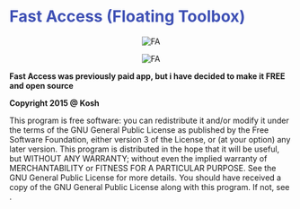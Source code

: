 <h1 style="color:#3F51B5;">Fast Access (Floating Toolbox)</h1>
<p align="center">
  <img src="https://github.com/k0shk0sh/Fast-Access-Floating-Toolbox-/blob/master/app/src/main/res/mipmap-xxxhdpi/ic_launcher.png" alt="FA" />
</p>
<p align="center">
  <img src="https://github.com/k0shk0sh/Fast-Access-Floating-Toolbox-/blob/master/art/1024x500.png" alt="FA" />
</p>

<p><b>Fast Access was previously paid app, but i have decided to make it FREE and open source</b></p>

<b>Copyright 2015 @ Kosh</b>
<p>This program is free software: you can redistribute it and/or modify
it under the terms of the GNU General Public License as published by
the Free Software Foundation, either version 3 of the License, or
(at your option) any later version.
This program is distributed in the hope that it will be useful,
but WITHOUT ANY WARRANTY; without even the implied warranty of
MERCHANTABILITY or FITNESS FOR A PARTICULAR PURPOSE.  See the
GNU General Public License for more details.
You should have received a copy of the GNU General Public License
along with this program.  If not, see <http://www.gnu.org/licenses/>.</p>
</p>
